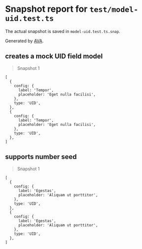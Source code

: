 # Snapshot report for `test/model-uid.test.ts`

The actual snapshot is saved in `model-uid.test.ts.snap`.

Generated by [AVA](https://avajs.dev).

## creates a mock UID field model

> Snapshot 1

    [
      {
        config: {
          label: 'Tempor',
          placeholder: 'Eget nulla facilisi',
        },
        type: 'UID',
      },
      {
        config: {
          label: 'Tempor',
          placeholder: 'Eget nulla facilisi',
        },
        type: 'UID',
      },
    ]

## supports number seed

> Snapshot 1

    [
      {
        config: {
          label: 'Egestas',
          placeholder: 'Aliquam ut porttitor',
        },
        type: 'UID',
      },
      {
        config: {
          label: 'Egestas',
          placeholder: 'Aliquam ut porttitor',
        },
        type: 'UID',
      },
    ]
